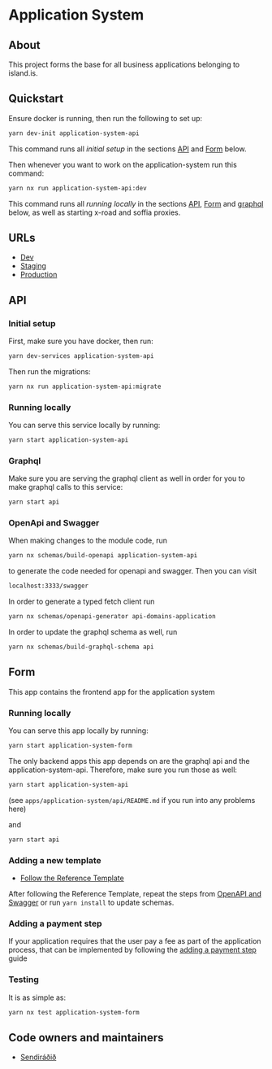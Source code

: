 # Application System

## About

This project forms the base for all business applications belonging to island.is.

## Quickstart

Ensure docker is running, then run the following to set up:

```bash
yarn dev-init application-system-api
```

This command runs all _initial setup_ in the sections [API](#API) and [Form](#Form) below.

Then whenever you want to work on the application-system run this command:

```bash
yarn nx run application-system-api:dev
```

This command runs all _running locally_ in the sections [API](#API), [Form](#Form) and [graphql](#graphql) below, as well as starting x-road and soffia proxies.

## URLs

- [Dev](https://beta.dev01.devland.is/umsoknir/)
- [Staging](https://beta.staging01.devland.is/umsoknir/)
- [Production](https://island.is/umsoknir/)

## API

### Initial setup

First, make sure you have docker, then run:

```bash
yarn dev-services application-system-api
```

Then run the migrations:

```bash
yarn nx run application-system-api:migrate
```

### Running locally

You can serve this service locally by running:

```bash
yarn start application-system-api
```

### Graphql

Make sure you are serving the graphql client as well in order for you to make graphql calls to this service:

```bash
yarn start api
```

### OpenApi and Swagger

When making changes to the module code, run

```bash
yarn nx schemas/build-openapi application-system-api
```

to generate the code needed for openapi and swagger. Then you can visit

```bash
localhost:3333/swagger
```

In order to generate a typed fetch client run

```bash
yarn nx schemas/openapi-generator api-domains-application
```

In order to update the graphql schema as well, run

```bash
yarn nx schemas/build-graphql-schema api
```

## Form

This app contains the frontend app for the application system

### Running locally

You can serve this app locally by running:

```bash
yarn start application-system-form
```

The only backend apps this app depends on are the graphql api and the application-system-api. Therefore, make sure you run those as well:

```bash
yarn start application-system-api
```

(see `apps/application-system/api/README.md` if you run into any problems here)

and

```bash
yarn start api
```

### Adding a new template

- [Follow the Reference Template](https://github.com/island-is/island.is/tree/main/libs/application/templates/reference-template)

After following the Reference Template, repeat the steps from [OpenAPI and Swagger](https://github.com/island-is/island.is/tree/main/apps/application-system#openapi-and-swagger) or run `yarn install` to update schemas.

### Adding a payment step

If your application requires that the user pay a fee as part of the application process,
that can be implemented by following the
[adding a payment step](../../handbook/misc/application-payment-guide.md) guide

### Testing

It is as simple as:

```bash
yarn nx test application-system-form
```

## Code owners and maintainers

- [Sendiráðið](https://github.com/orgs/island-is/teams/sendiradid-applications/members)
